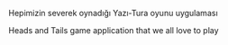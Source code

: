 Hepimizin severek oynadığı Yazı-Tura oyunu uygulaması

Heads and Tails game application that we all love to play

